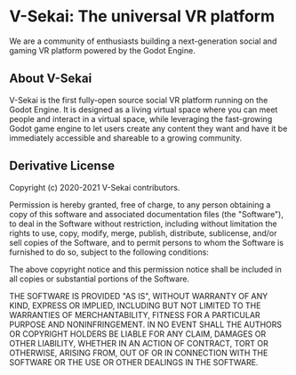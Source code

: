 # V-Sekai: The universal VR platform

We are a community of enthusiasts building a next-generation social and gaming VR platform powered by the Godot Engine. 

## About V-Sekai

V-Sekai is the first fully-open source social VR platform running on the Godot Engine. It is designed as a living virtual space where you can meet people and interact in a virtual space, while leveraging the fast-growing Godot game engine to let users create any content they want and have it be immediately accessible and shareable to a growing community.

## Derivative License

Copyright (c) 2020-2021 V-Sekai contributors.

Permission is hereby granted, free of charge, to any person obtaining a copy
of this software and associated documentation files (the "Software"), to deal
in the Software without restriction, including without limitation the rights
to use, copy, modify, merge, publish, distribute, sublicense, and/or sell
copies of the Software, and to permit persons to whom the Software is
furnished to do so, subject to the following conditions:

The above copyright notice and this permission notice shall be included in all
copies or substantial portions of the Software.

THE SOFTWARE IS PROVIDED "AS IS", WITHOUT WARRANTY OF ANY KIND, EXPRESS OR
IMPLIED, INCLUDING BUT NOT LIMITED TO THE WARRANTIES OF MERCHANTABILITY,
FITNESS FOR A PARTICULAR PURPOSE AND NONINFRINGEMENT. IN NO EVENT SHALL THE
AUTHORS OR COPYRIGHT HOLDERS BE LIABLE FOR ANY CLAIM, DAMAGES OR OTHER
LIABILITY, WHETHER IN AN ACTION OF CONTRACT, TORT OR OTHERWISE, ARISING FROM,
OUT OF OR IN CONNECTION WITH THE SOFTWARE OR THE USE OR OTHER DEALINGS IN THE
SOFTWARE.
